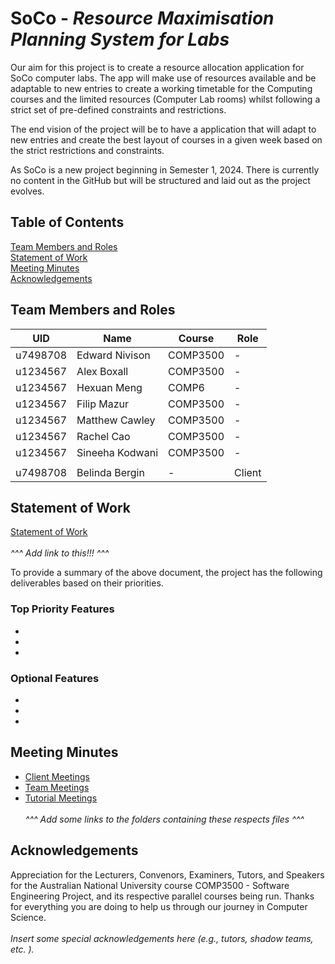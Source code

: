 # SoCo - *Resource Maximisation Planning System for Labs*

Our aim for this project is to create a resource allocation application for SoCo computer labs. The app will make use of resources available and be adaptable to new entries to create a working timetable for the Computing courses and the limited resources (Computer Lab rooms) whilst following a strict set of pre-defined constraints and restrictions.

The end vision of the project will be to have a application that will adapt to new entries and create the best layout of courses in a given week based on the strict restrictions and constraints.

As SoCo is a new project beginning in Semester 1, 2024. There is currently no content in the GitHub but will be structured and laid out as the project evolves.

## Table of Contents

[Team Members and Roles](##Team-Members-and-Roles)\
[Statement of Work](##Statement-of-Work)\
[Meeting Minutes](##Meeting-Minutes)\
[Acknowledgements](##Acknowledgements)


## Team Members and Roles

| UID | Name | Course | Role |
|--|--|--| -- |
| u7498708 | Edward Nivison | COMP3500 | - |
| u1234567 | Alex Boxall | COMP3500 | - |
| u1234567 | Hexuan Meng | COMP6 | - |
| u1234567 | Filip Mazur | COMP3500 | - |
| u1234567 | Matthew Cawley | COMP3500 | - |
| u1234567 | Rachel Cao | COMP3500 | - |
| u1234567 | Sineeha Kodwani | COMP3500 | - |
|  |  |  |  |
| u7498708 | Belinda Bergin | - | Client |


## Statement of Work

[Statement of Work](www.google.com)\
\
*^^^  Add link to this!!! ^^^*

To provide a summary of the above document, the project has the following deliverables based on their priorities.

### Top Priority Features

-
-
-

### Optional Features

- 
- 
- 

## Meeting Minutes

- [Client Meetings](www.google.com)
- [Team Meetings](www.google.com)
- [Tutorial Meetings](www.google.com)\
\
*^^^ Add some links to the folders containing these respects files ^^^*

## Acknowledgements

Appreciation for the Lecturers, Convenors, Examiners, Tutors, and Speakers for the Australian National University course COMP3500 - Software Engineering Project, and its respective parallel courses being run. Thanks for everything you are doing to help us through our journey in Computer Science.\
\
*Insert some special acknowledgements here (e.g., tutors, shadow teams, etc. ).*
